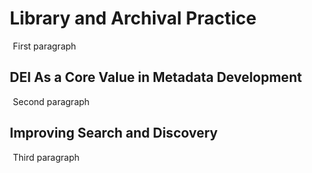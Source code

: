 <style>
    p {
        margin-left: 15px;
    }
    h1, h2 {
        margin-left: 10px;
    }
</style>
# Library and Archival Practice
<p>First paragraph</p>

## DEI As a Core Value in Metadata Development
<p>Second paragraph</p>

## Improving Search and Discovery
<p>Third paragraph</p>